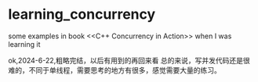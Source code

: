 # learning_concurrency
some examples in book <<C++ Concurrency in Action>> when I was learning it


ok,2024-6-22,粗略完结，以后有用到的再回来看
总的来说，写并发代码还是很难的，不同于单线程，需要思考的地方有很多，感觉需要大量的练习。
